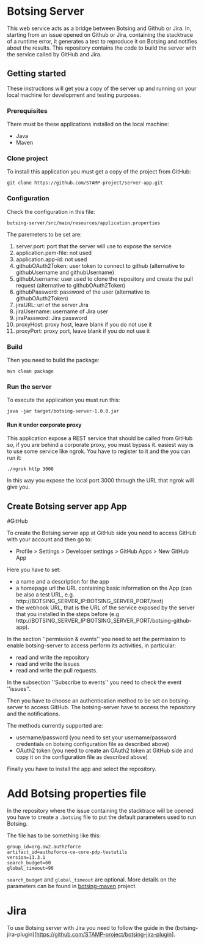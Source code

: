 # Botsing Server

This web service acts as a bridge between Botsing and Github or Jira. In, starting from an issue opened on Github or Jira, containing the stacktrace of a runtime error, it  generates a test to reproduce it on Botsing and notifies about the results.
This repository contains the code to build the server with the service called by GitHub and Jira.

## Getting started

These instructions will get you a copy of the server up and running on your local machine for development and testing purposes.

### Prerequisites

There must be these applications installed on the local machine:

* Java
* Maven

### Clone project

To install this application you must get a copy of the project from GitHub:

```
git clone https://github.com/STAMP-project/server-app.git
```
### Configuration

Check the configuration in this file:
```
botsing-server/src/main/resources/application.properties
```

The paremeters to be set are:
1. server.port: port that the server will use to expose the service
1. application.pem-file: not used
1. application.app-id: not used
1. githubOAuth2Token: user token to connect to github (alternative to githubUsername and githubUsername)
1. githubUsername: user used to clone the repository and create the pull request (alternative to githubOAuth2Token)
1. githubPassword: password of the user (alternative to githubOAuth2Token)
1. jiraURL: url of the server Jira
1. jiraUsername: username of Jira user
1. jiraPassword: Jira password
1. proxyHost: proxy host, leave blank if you do not use it
1. proxyPort: proxy port, leave blank if you do not use it

### Build

Then you need to build the package:

```
mvn clean package
```

### Run the server

To execute the application you must run this:

```
java -jar target/botsing-server-1.0.0.jar
```

#### Run it under corporate proxy

This application expose a REST service that should be called from GitHub so, if you are behind a corporate proxy, you must bypass it.
easiest way is to use some service like ngrok. You have to register to it and the you can run it:

```
./ngrok http 3000
```

In this way you expose the local port 3000 through the URL that ngrok will give you.

## Create Botsing server app App

#GitHub

To create the Botsing server app at GitHub side you need to access GitHub with your account and then go to:

* Profile > Settings > Developer settings > GitHub Apps > New GitHub App

Here you have to set:

* a name and a description for the app 
* a homepage url the URL containing basic information on the App (can be also a test URL, e.g. http://BOTSING_SERVER_IP:BOTSING_SERVER_PORT/test) 
* the webhook URL, that is the URL of the service exposed by the server that you installed in the steps before (e.g http://BOTSING_SERVER_IP:BOTSING_SERVER_PORT/botsing-github-app).

In the section ''permission & events'' you need to set the permission to enable botsing-server to access perform its activities, in particular:

* read and write the repository
* read and write the issues 
* read and write the pull requests.

In the subsection ''Subscribe to events'' you need to check the event ''issues''.

Then you have to choose an authentication method to be set on botsing-server to access GitHub. The botsing-server have to access the repository and the notifications. 

The methods currently supported are:

* username/password (you need to set your username/password credentials on botsing configuration file as described above)
* OAuth2 token (you need to create an OAuth2 token at GitHub side and copy it on the configuration file as described above)

Finally you have to install the app and select the repository.

# Add Botsing properties file

In the repository where the issue containing the stacktrace will be opened you have to create a `.botsing` file to put the default parameters used to run Botsing.

The file has to be something like this:

```
group_id=org.ow2.authzforce
artifact_id=authzforce-ce-core-pdp-testutils
version=13.3.1
search_budget=60
global_timeout=90
```

`search_budget` and `global_timeout` are optional. More details on the parameters can be found in [botsing-maven](https://github.com/STAMP-project/botsing/tree/master/botsing-maven) project.

# Jira

To use Botsing server with Jira you need to follow the guide in the (botsing-jira-plugin)[https://github.com/STAMP-project/botsing-jira-plugin].
